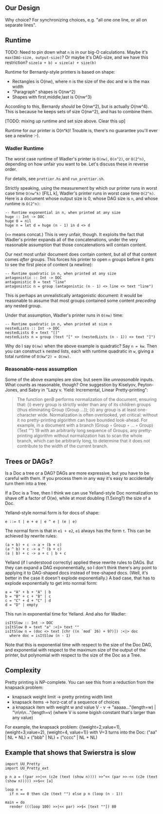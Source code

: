 ## Our Design

Why choice? For synchronizing choices, e.g. "all one one line, or all on separate lines".

## Runtime

TODO: Need to pin down what `n` is in our big-O calculations. Maybe it's `max(DAG-size,
output-size)`? Or maybe it's DAG-size, and we have this restriction? `size(a + b) = size(a) + size(b)`

Runtime for Bernardy-style printers is based on shape:

- Rectangles is O(nw), where n is the size of the doc and w is the max width
- "Paragraph" shapes is O(nw^2)
- Shapes with first,middle,last is O(nw^3)

According to this, Bernardy _should_ be O(nw^2), but is actually O(nw^4). This is because he keeps
sets of size O(nw^2), and has to combine them.

[TODO: mixing up runtime and set size above. Clear this up]

Runtime for _our_ printer is O(n^k)! Trouble is, there's no guarantee you'll ever see a newline :-).

### Wadler Runtime

The worst case runtime of Wadler's printer is `O(nw)`, `O(n^2)`, or `O(2^n)`, depending on how
unfair you want to be. Let's discuss these in reverse order.

For details, see `prettier.hs` and `run_prettier.sh`.

Strictly speaking, using the measurement by which our printer runs in worst case time `O(nw^k)`
[FILL k], Wadler's printer runs in worst case time `O(2^n)`. Here is a document whose output size is
0, whose DAG size is `n`, and whose runtime is `O(2^n)`:

    -- Runtime exponential in n, when printed at any size
    huge :: Int -> DOC
    huge 0 = nil
    huge n = let d = huge (n - 1) in d <> d

(`<>` means concat.) This is very unfair, though. It exploits the fact that Wadler's printer expands
all of the concatenations, under the very reasonable assumption that those concatenations will
contain content.

Our next most unfair document does contain content, but all of that content comes _after_ groups.
This forces his printer to open `n` groups before it gets to see the first piece of content (a
newline):

    -- Runtime quadratic in n, when printed at any size
    antagonistic :: Int -> DOC
    antagonistic 0 = text "line"
    antagonistic n = group (antagonistic (n - 1) <> line <> text "line")

This is perhaps an unrealistically antagonistic document: it would be reasonable to assume that most
groups contained some content _preceding_ any nested group.

Under that assumption, Wadler's printer runs in `O(nw)` time:

    -- Runtime quadratic in n, when printed at size n
    nestedLists :: Int -> DOC
    nestedLists 0 = text "[]"
    nestedLists n = group (text "[" <> (nestedLists (n - 1)) <> text "]")

Why do I say `O(nw)` when the above example is quadratic? Say `n = kw`. Then you can construct `k`
nested lists, each with runtime quadratic in `w`, giving a total runtime of `O(kw^2) = O(nw)`.

### Reasonable-ness assumption

Some of the above examples are slow, but seem like _unreasonable_ inputs. What counts as reasonable,
though? One suggestion by Kiselyov, Peyton-Jones, and Sabry in "Lazy v. Yield: Incremental, Linear
Pretty-printing":

> The function genB performs normalization of the document, ensuring that: (i) every group is
> strictly wider than any of its children groups (thus eliminating Group (Group ...)); (ii) any
> group is at least one-character wide. Normalization is often overlooked, yet critical: without it
> no pretty-printing algorithm can have bounded look-ahead. For example, in a document with a branch
> (Group ◦ Group ◦ ... ◦ Group) (Text ””) 19 with an arbitrarily long sequence of Groups, any
> pretty-printing algorithm without normalization has to scan the whole branch, which can be
> arbitrarily long, to determine that it does not contribute to the width of the current branch.

## Trees or DAGs?

Is a Doc a tree or a DAG? DAGs are more expressive, but you have to be careful with them. If you
process them in any way it's easy to accidentally turn them into a tree.

If a Doc is a Tree, then I think we can use Yelland-style Doc normalization to shave off a factor of
O(w), while at most doubling (1.5xing?) the size of a Doc.

Yelland-style normal form is for docs of shape:

    e ::= t | e + e | e ^ e | (e | e)

The normal form is that in `e1 + e2`, `e1` always has the form `t`. This can be achieved by rewrite
rules:

    (a + b) + c -> a + (b + c)
    (a ^ b) + c -> a ^ (b + c)
    (a | b) + c -> a + c | b + c

Yelland (if I understood correctly) applied these rewrite rules to DAGs. But they can expand a DAG
exponenentially, so I don't think there's any point to applying it to DAG-shaped docs instead of
tree-shaped docs. (Well, it's better in the case it doesn't explode exponentially.) A bad case, that
has to explode exponentially to get into normal form:

    a = "A" + b + "A" | b
    b = "B" + c + "B" | c
    c = "C" + d + "C" | d
    d = "D" | empty

This run in exponential time for Yelland. And also for Wadler:

    isItSlow :: Int -> DOC
    isItSlow 0 = text "a" :<|> text ""
    isItSlow n = (doc <> text [chr ((n `mod` 26) + 97)]) :<|> doc
      where doc = isItSlow (n - 1)

Note that this is exponential time with respect to the size of the Doc DAG, and exponential with
respect to the maximum size of the output of the printer, but polynomial with respect to the size of
the Doc as a Tree.

## Complexity

Pretty printing is NP-complete. You can see this from a reduction from the knapsack problem:

- knapsack weight limit -> pretty printing width limit
- knapsack items -> horz-cat of a sequence of choices
- a knapsack item with weight w and value V - v ->
  "aaaaa..."(length=w) | "\n\n\n..."(length=v)
(where V is some bigish constant that's larger than any value)

For example, the knapsack problem:
{(weight=2,value=1), (weight=3,value=2), (weight=4, value=1)}
with V=3 turns into the Doc:
("aa" | NL + NL) + ("bbb" | NL) + ("cccc" | NL + NL)

## Example that shows that Swierstra is slow

    import UU_Pretty
    import UU_Pretty_ext
    
    p n a = ((par >>|<< (c2e (text (show n)))) >>^<< (par >>-<< (c2e (text (show n))))) >>$<< [a]
    
    loop n =
      if n == 0 then c2e (text "") else p n (loop (n - 1))
    
    main = do
      render (((loop 100) >>|<< par) >>$< [text ""]) 80

